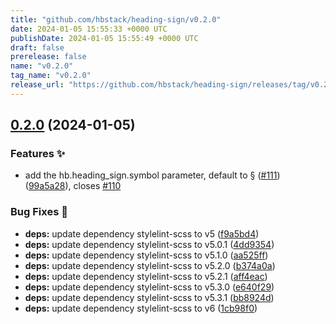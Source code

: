 ```yaml
---
title: "github.com/hbstack/heading-sign/v0.2.0"
date: 2024-01-05 15:55:33 +0000 UTC
publishDate: 2024-01-05 15:55:49 +0000 UTC
draft: false
prerelease: false
name: "v0.2.0"
tag_name: "v0.2.0"
release_url: "https://github.com/hbstack/heading-sign/releases/tag/v0.2.0"
---
```


## [0.2.0](https://github.com/hbstack/heading-sign/compare/v0.1.3...v0.2.0) (2024-01-05)


### Features ✨

* add the hb.heading_sign.symbol parameter, default to § ([#111](https://github.com/hbstack/heading-sign/issues/111)) ([99a5a28](https://github.com/hbstack/heading-sign/commit/99a5a284295576a9e0796550753863d61dd3fbb3)), closes [#110](https://github.com/hbstack/heading-sign/issues/110)


### Bug Fixes 🐞

* **deps:** update dependency stylelint-scss to v5 ([f9a5bd4](https://github.com/hbstack/heading-sign/commit/f9a5bd478d48c56050cd58fe6c14855262249b50))
* **deps:** update dependency stylelint-scss to v5.0.1 ([4dd9354](https://github.com/hbstack/heading-sign/commit/4dd93542acacccd83be42c63c63eb4c1c19f7c07))
* **deps:** update dependency stylelint-scss to v5.1.0 ([aa525ff](https://github.com/hbstack/heading-sign/commit/aa525ff9840930bfa4550866107e20964890fd4f))
* **deps:** update dependency stylelint-scss to v5.2.0 ([b374a0a](https://github.com/hbstack/heading-sign/commit/b374a0a94d07be9bbb2495d3badf912bb4fa550a))
* **deps:** update dependency stylelint-scss to v5.2.1 ([aff4eac](https://github.com/hbstack/heading-sign/commit/aff4eac92429f7f3006936966334b9e05449b7ad))
* **deps:** update dependency stylelint-scss to v5.3.0 ([e640f29](https://github.com/hbstack/heading-sign/commit/e640f294c1e8ce268deeefd65c07cf848d9bab90))
* **deps:** update dependency stylelint-scss to v5.3.1 ([bb8924d](https://github.com/hbstack/heading-sign/commit/bb8924d62d6e1342b0041bd8a0d3200a361d6cf4))
* **deps:** update dependency stylelint-scss to v6 ([1cb98f0](https://github.com/hbstack/heading-sign/commit/1cb98f049e4c98bd3863b1960a5ab52e9fd2d6bc))
